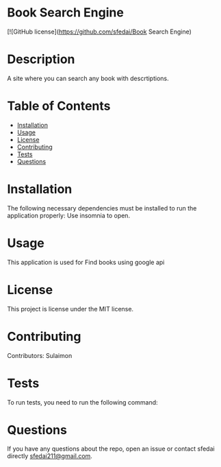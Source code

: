 
  # Book Search Engine
  [![GitHub license](https://github.com/sfedai/Book Search Engine)
  # Description
  A site where you can search any book with descrtiptions.
  # Table of Contents 
  * [Installation](#installation)
  * [Usage](#usage)
  * [License](#license)
  * [Contributing](#contributing)
  * [Tests](#tests)
  * [Questions](#questions)
  # Installation
  The following necessary dependencies must be installed to run the application properly: Use insomnia to open.
  # Usage
  ​This application is used for Find books using google api
  # License
  This project is license under the MIT license.
  # Contributing
  ​Contributors: Sulaimon
  # Tests
  To run tests, you need to run the following command: 
  # Questions
  If you have any questions about the repo, open an issue or contact sfedai directly sfedai211@gmail.com.
  